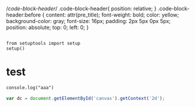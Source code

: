 /*code-block-header*/
.code-block-header{
    position: relative;
}
.code-block-header:before {
    content: attr(pre_title);
    font-weight: bold;
    color: yellow;
    background-color: gray;
  font-size: 16px;
  padding: 2px 5px 0px 5px;
  position: absolute;
  top: 0;
  left: 0;
}
<pre class="code-block-header" pre_title="setup.py"><code class="language-python">
from setuptools import setup
setup()
</code></pre>

# test
``` javascript:hoge.txt
console.log("aaa")
```
``` javascript:aaa.js
var dc = document.getElementById('canvas').getContext('2d');
```

